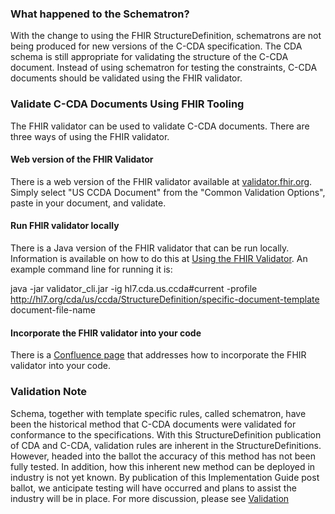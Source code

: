 ### What happened to the Schematron?
With the change to using the FHIR StructureDefinition, schematrons are not being produced for new versions of the C-CDA specification.  The CDA schema is still appropriate for validating the structure of the C-CDA document.  Instead of using schematron for testing the constraints, C-CDA documents should be validated using the FHIR validator.

### Validate C-CDA Documents Using FHIR Tooling
The FHIR validator can be used to validate C-CDA documents.  There are three ways of using the FHIR validator.

#### Web version of the FHIR Validator
There is a web version of the FHIR validator available at [validator.fhir.org](https://validator.fhir.org).  Simply select "US CCDA Document" from the "Common Validation Options", paste in your document, and validate.

#### Run FHIR validator locally
There is a Java version of the FHIR validator that can be run locally.  Information is available on how to do this at [Using the FHIR Validator](https://confluence.hl7.org/display/FHIR/Using+the+FHIR+Validator).  An example command line for running it is:

java -jar validator_cli.jar -ig hl7.cda.us.ccda#current -profile http://hl7.org/cda/us/ccda/StructureDefinition/specific-document-template document-file-name

#### Incorporate the FHIR validator into your code

There is a [Confluence page](https://confluence.hl7.org/pages/viewpage.action?pageId=35718864#ProfileTooling-ValidatingResourcesagainstthespecificationandProfiles) that addresses how to incorporate the FHIR validator into your code.

### Validation Note

Schema, together with template specific rules, called schematron, have been the historical method that C-CDA documents were validated for conformance to the specifications. With this StructureDefinition publication of CDA and C-CDA, validation rules are inherent in the StructureDefinitions. However, headed into the ballot the accuracy of this method has not been fully tested. In addition, how this inherent new method can be deployed in industry is not yet known. 
By publication of this Implementation Guide post ballot, we anticipate testing will have occurred and plans to assist the industry will be in place. For more discussion, please see [Validation](validation.html)
